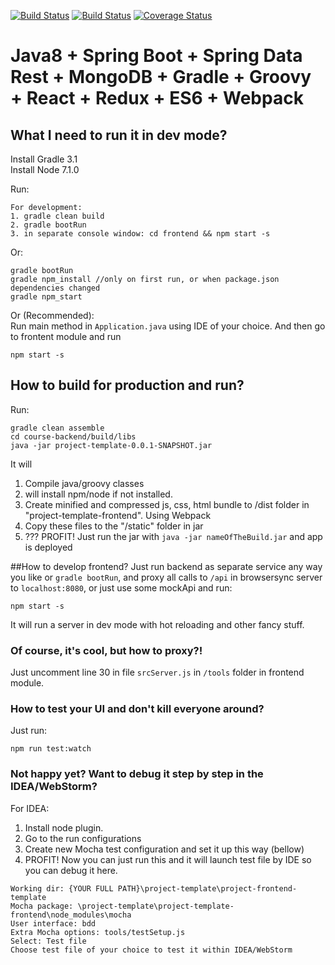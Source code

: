 [![Build Status](https://travis-ci.org/illichso/courses.png)](https://travis-ci.org/illichso/courses)
[![Build Status](https://ci.appveyor.com/project.png)](https://ci.appveyor.com/project/illichso/courses)
[![Coverage Status](https://coveralls.io/repos/illichso/courses/badge.png?branch=master)](https://coveralls.io/r/illichso/courses?branch=master)

# Java8 + Spring Boot + Spring Data Rest + MongoDB + Gradle + Groovy + React + Redux + ES6 + Webpack

## What I need to run it in dev mode?
Install Gradle 3.1  
Install Node 7.1.0

Run:

```
For development:
1. gradle clean build
2. gradle bootRun
3. in separate console window: cd frontend && npm start -s
```
Or: 
```
gradle bootRun
gradle npm_install //only on first run, or when package.json dependencies changed
gradle npm_start
```
Or (Recommended):  
Run main method in `Application.java` using IDE of your choice. And then go to frontent module and run
```
npm start -s
```

## How to build for production and run?
Run:
```
gradle clean assemble
cd course-backend/build/libs
java -jar project-template-0.0.1-SNAPSHOT.jar
```
It will
 1. Compile java/groovy classes  
 2. will install npm/node if not installed.
 3. Create minified and compressed js, css, html bundle to /dist folder in "project-template-frontend". Using Webpack
 4. Copy these files to the "/static" folder in jar
 5. ??? PROFIT! Just run the jar with `java -jar nameOfTheBuild.jar`  and app is deployed

##How to develop frontend?
Just run backend as separate service any way you like or  `gradle bootRun`, and proxy all calls to `/api` in browsersync server to `localhost:8080`,
or just use some mockApi and run:
```
npm start -s
```
It will run a server in dev mode with hot reloading and other fancy stuff.

### Of course, it's cool, but how to proxy?!
Just uncomment line 30 in file `srcServer.js` in `/tools` folder in frontend module.

### How to test your UI and don't kill everyone around?
Just run:
```
npm run test:watch
```
### Not happy yet? Want to debug it step by step in the IDEA/WebStorm?  
For IDEA:
 1. Install node plugin.
 2. Go to the run configurations
 3. Create new Mocha test configuration and set it up this way (bellow)
 4. PROFIT! Now you can just run this and it will launch test file by IDE so you can debug it here.

```
Working dir: {YOUR FULL PATH}\project-template\project-frontend-template
Mocha package: \project-template\project-template-frontend\node_modules\mocha
User interface: bdd
Extra Mocha options: tools/testSetup.js
Select: Test file
Choose test file of your choice to test it within IDEA/WebStorm
```

